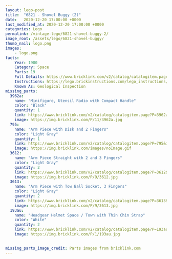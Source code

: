 ```yaml
---
layout: lego-post
title:  "6821 - Shovel Buggy (2)"
date:   2020-12-20 17:00:00 +0000
last_modified_at: 2020-12-20 17:00:00 +0000
categories: Lego
permalink: /vintage-lego/6821-shovel-buggy-2/
image_root: /assets/lego/6821-shovel-buggy/
thumb_nail: logo.png
images:
    - logo.png
facts:
    Year: 1980
    Category: Space
    Parts: 19
    Full Details: https://www.bricklink.com/v2/catalog/catalogitem.page?S=6821-1
    Instructions: https://lego.brickinstructions.com/lego_instructions/set/6821/Geological_Inspection
    Known As: Geological Inspection
missing_parts:
  3962a:
    name: "Minifigure, Utensil Radio with Compact Handle"
    color: "Black"
    quantity: 1
    link: https://www.bricklink.com/v2/catalog/catalogitem.page?P=3962a&idColor=11
    image: https://img.bricklink.com/P/11/3962a.jpg
  795:
    name: "Arm Piece with Disk and 2 Fingers"
    color: "Light Gray"
    quantity: 1
    link: https://www.bricklink.com/v2/catalog/catalogitem.page?P=795&idColor=0
    image: https://img.bricklink.com/images/noImage.gif
  3612:
    name: "Arm Piece Straight with 2 and 3 Fingers"
    color: "Light Gray"
    quantity: 2
    link: https://www.bricklink.com/v2/catalog/catalogitem.page?P=3612&idColor=9
    image: https://img.bricklink.com/P/9/3612.jpg
  3613:
    name: "Arm Piece with Tow Ball Socket, 3 Fingers"
    color: "Light Gray"
    quantity: 2
    link: https://www.bricklink.com/v2/catalog/catalogitem.page?P=3613&idColor=9
    image: https://img.bricklink.com/P/9/3613.jpg
  193au:
    name: "Headgear Helmet Space / Town with Thin Chin Strap"
    color: "White"
    quantity: 2
    link: https://www.bricklink.com/v2/catalog/catalogitem.page?P=193au&idColor=1
    image: https://img.bricklink.com/P/1/193au.jpg

    
missing_parts_image_credit: Parts images from bricklink.com
---
```

